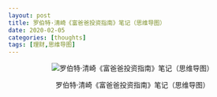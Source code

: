 ```yaml
---
layout: post
title: 罗伯特·清崎《富爸爸投资指南》笔记（思维导图）
date: 2020-02-05
categories: [thoughts]
tags: [理财,思维导图]
---
```


<p align="center"><img src="/figures/p69768029.jpg" alt="罗伯特·清崎《富爸爸投资指南》笔记（思维导图）" /></p>
<p align="center">罗伯特·清崎《富爸爸投资指南》笔记（思维导图）</p>
